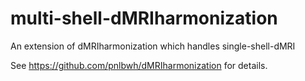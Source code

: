 # multi-shell-dMRIharmonization

An extension of dMRIharmonization which handles single-shell-dMRI

See https://github.com/pnlbwh/dMRIharmonization for details.

